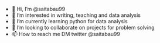 - 👋 Hi, I’m @saitabau99
- 👀 I’m interested in writing, teaching and data analysis
- 🌱 I’m currently learning python for data analysis
- 💞️ I’m looking to collaborate on projects for problem solving
- 📫 How to reach me DM twitter @saitabau99

<!---
saitabau99/saitabau99 is a ✨ special ✨ repository because its `README.md` (this file) appears on your GitHub profile.
You can click the Preview link to take a look at your changes.
--->
